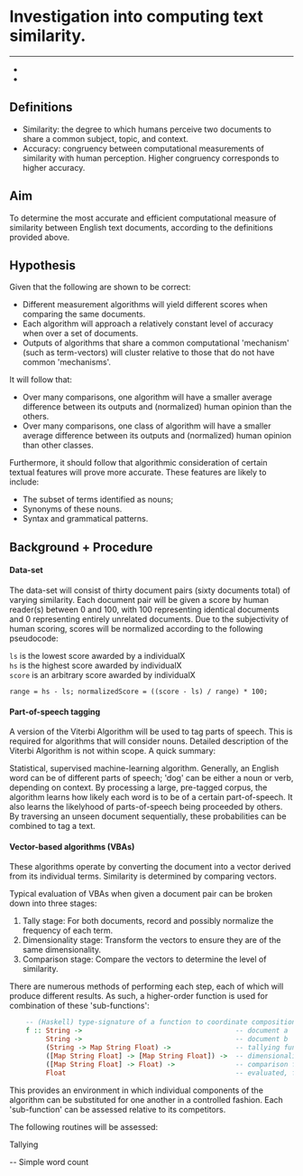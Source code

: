 # Investigation into computing text similarity.  
  
***
-
-

## Definitions

- Similarity: the degree to which humans perceive two documents to share a common subject, topic, and context.
- Accuracy: congruency between computational measurements of similarity with human perception. Higher congruency 
  corresponds to higher accuracy.


## Aim

To determine the most accurate and efficient computational measure of similarity between English text documents, according 
to the definitions provided above. 


## Hypothesis

Given that the following are shown to be correct:

- Different measurement algorithms will yield different scores when comparing the same documents.
- Each algorithm will approach a relatively constant level of accuracy when over a set of documents.
- Outputs of algorithms that share a common computational 'mechanism' (such as term-vectors) will cluster 
  relative to those that do not have common 'mechanisms'.  

It will follow that:

- Over many comparisons, one algorithm will have a smaller average difference between its outputs and (normalized) human
  opinion than the others.
- Over many comparisons, one class of algorithm will have a smaller average difference between its outputs and (normalized)
  human opinion than other classes.

Furthermore, it should follow that algorithmic consideration of certain textual features will prove more accurate. These 
features are likely to include:

- The subset of terms identified as nouns;
- Synonyms of these nouns.
- Syntax and grammatical patterns.



## Background + Procedure

#### Data-set

The data-set will consist of thirty document pairs (sixty documents total) of varying similarity. Each document pair will be
given a score by human reader(s) between 0 and 100, with 100 representing identical documents and 0 representing entirely 
unrelated documents. Due to the subjectivity of human scoring, scores will be normalized according to the following pseudocode:
 
`ls` is the lowest score awarded by a individualX  
`hs` is the highest score awarded by individualX  
`score` is an arbitrary score awarded by individualX  

`range = hs - ls;
normalizedScore = ((score - ls) / range) * 100;` 


#### Part-of-speech tagging

A version of the Viterbi Algorithm will be used to tag parts of speech. This is required for algorithms that will consider 
nouns. Detailed description of the Viterbi Algorithm is not within scope. A quick summary:

Statistical, supervised machine-learning algorithm. Generally, an English word can be of different parts of speech; 'dog' can be
either a noun or verb, depending on context. By processing a large, pre-tagged corpus, the algorithm learns how likely each
word is to be of a certain part-of-speech. It also learns the likelyhood of parts-of-speech being proceeded by others. By 
traversing an unseen document sequentially, these probabilities can be combined to tag a text. 


#### Vector-based algorithms (VBAs)

These algorithms operate by converting the document into a vector derived from its individual terms. Similarity is determined by 
comparing vectors.

Typical evaluation of VBAs when given a document pair can be broken down into three stages:

1. Tally stage: For both documents, record and possibly normalize the frequency of each term.
2. Dimensionality stage: Transform the vectors to ensure they are of the same dimensionality.
3. Comparison stage: Compare the vectors to determine the level of similarity.

There are numerous methods of performing each step, each of which will produce different results. As such, a higher-order function
is used for combination of these 'sub-functions':

```haskell
    -- (Haskell) type-signature of a function to coordinate composition of individual sub-functions to form a VBA <br />  
    f :: String ->                                      -- document a  <br />
         String ->                                      -- document b  <br />
         (String -> Map String Float) ->                -- tallying function  <br />
         ([Map String Float] -> [Map String Float]) ->  -- dimensionality reduction function  <br />
         ([Map String Float] -> Float) ->               -- comparison function  <br />
         Float                                          -- evaluated, f is a Float, representing the similarity score
```

This provides an environment in which individual components of the algorithm can be substituted for one another in a controlled fashion.
Each 'sub-function' can be assessed relative to its competitors.  

The following routines will be assessed:

Tallying

-- Simple word count 
